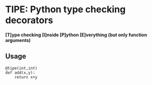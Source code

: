 # TIPE: Python type checking decorators
#### [T]ype checking [I]nside [P]ython [E]verything (but only function arguments)

## Usage
```
@tipe(int,int)
def add(x,y):
    return x+y
```


